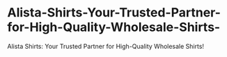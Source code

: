 # Alista-Shirts-Your-Trusted-Partner-for-High-Quality-Wholesale-Shirts-
Alista Shirts: Your Trusted Partner for High-Quality Wholesale Shirts!
